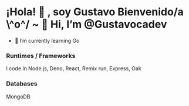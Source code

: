 # ¡Hola! 👋 , soy Gustavo Bienvenido/a \\^o^/ ~ 👋 Hi, I’m @Gustavocadev
- 🌱 I’m currently learning Go

### Runtimes / Frameworks
I code in Node.js, Deno, React, Remix run, Express, Oak

### Databases
MongoDB

<!---
gustavoca11/gustavoca11 is a ✨ special ✨ repository because its `README.md` (this file) appears on your GitHub profile.
You can click the Preview link to take a look at your changes.
--->
